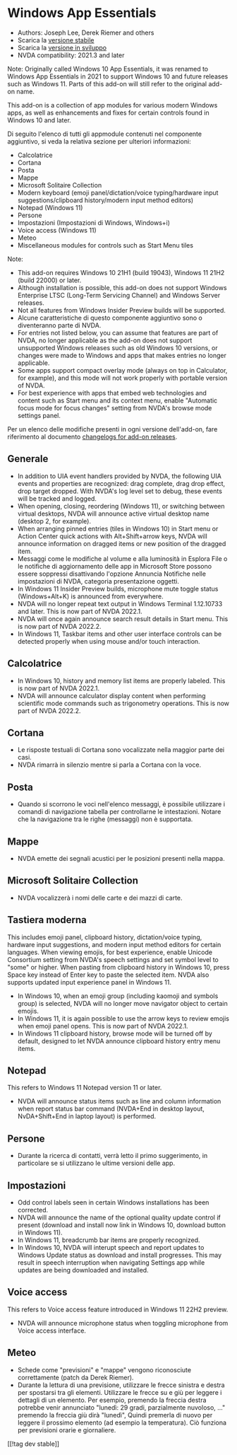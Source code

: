 # Windows App Essentials #

* Authors: Joseph Lee, Derek Riemer and others
* Scarica la [versione stabile][1]
* Scarica la [versione in sviluppo][2]
* NVDA compatibility: 2021.3 and later

Note: Originally called Windows 10 App Essentials, it was renamed to Windows
App Essentials in 2021 to support Windows 10 and future releases such as
Windows 11. Parts of this add-on will still refer to the original add-on
name.

This add-on is a collection of app modules for various modern Windows apps,
as well as enhancements and fixes for certain controls found in Windows 10
and later.

Di seguito l'elenco di tutti gli appmodule contenuti nel componente
aggiuntivo, si veda la relativa sezione per ulteriori informazioni:

* Calcolatrice
* Cortana
* Posta
* Mappe
* Microsoft Solitaire Collection
* Modern keyboard (emoji panel/dictation/voice typing/hardware input
  suggestions/clipboard history/modern input method editors)
* Notepad (Windows 11)
* Persone
* Impostazioni (Impostazioni di Windows, Windows+i)
* Voice access (Windows 11)
* Meteo
* Miscellaneous modules for controls such as Start Menu tiles

Note:

* This add-on requires Windows 10 21H1 (build 19043), Windows 11 21H2 (build
  22000) or later.
* Although installation is possible, this add-on does not support Windows
  Enterprise LTSC (Long-Term Servicing Channel) and Windows Server releases.
* Not all features from Windows Insider Preview builds will be supported.
* Alcune caratteristiche di questo componente aggiuntivo sono o diventeranno
  parte di NVDA.
* For entries not listed below, you can assume that features are part of
  NVDA, no longer applicable as the add-on does not support unsupported
  Windows releases such as old Windows 10 versions, or changes were made to
  Windows and apps that makes entries no longer applicable.
* Some apps support compact overlay mode (always on top in Calculator, for
  example), and this mode will not work properly with portable version of
  NVDA.
* For best experience with apps that embed web technologies and content such
  as Start menu and its context menu, enable "Automatic focus mode for focus
  changes" setting from NVDA's browse mode settings panel.

Per un elenco delle modifiche presenti in ogni versione dell'add-on, fare
riferimento al documento [changelogs for add-on releases][3].

## Generale

* In addition to UIA event handlers provided by NVDA, the following UIA
  events and properties are recognized: drag complete, drag drop effect,
  drop target dropped. With NVDA's log level set to debug, these events will
  be tracked and logged.
* When opening, closing, reordering (Windows 11), or switching between
  virtual desktops, NVDA will announce active virtual desktop name (desktop
  2, for example).
* When arranging pinned entries (tiles in Windows 10) in Start menu or
  Action Center quick actions with Alt+Shift+arrow keys, NVDA will announce
  information on dragged items or new position of the dragged item.
* Messaggi come le modifiche al volume e alla luminosità in Esplora File o
  le notifiche di aggiornamento delle app in Microsoft Store possono essere
  soppressi disattivando l'opzione Annuncia Notifiche nelle impostazioni di
  NVDA, categoria presentazione oggetti.
* In Windows 11 Insider Preview builds, microphone mute toggle status
  (Windows+Alt+K) is announced from everywhere.
* NVDA will no longer repeat text output in Windows Terminal 1.12.10733 and
  later. This is now part of NVDA 2022.1.
* NVDA will once again announce search result details in Start menu. This is
  now part of NVDA 2022.2.
* In Windows 11, Taskbar items and other user interface controls can be
  detected properly when using mouse and/or touch interaction.

## Calcolatrice

* In Windows 10, history and memory list items are properly labeled. This is
  now part of NVDA 2022.1.
* NVDA will announce calculator display content when performing scientific
  mode commands such as trigonometry operations. This is now part of NVDA
  2022.2.

## Cortana

* Le risposte testuali di Cortana sono vocalizzate nella maggior parte dei
  casi.
* NVDA rimarrà in silenzio mentre si parla a Cortana  con la voce.

## Posta

* Quando si scorrono le voci nell'elenco messaggi, è possibile utilizzare i
  comandi di navigazione tabella per controllarne le intestazioni. Notare
  che la navigazione tra le righe (messaggi) non è supportata.

## Mappe

* NVDA emette dei segnali acustici per le posizioni presenti nella mappa.

## Microsoft Solitaire Collection

* NVDA vocalizzerà i nomi delle carte e dei mazzi di carte.

## Tastiera moderna

This includes emoji panel, clipboard history, dictation/voice typing,
hardware input suggestions, and modern input method editors for certain
languages. When viewing emojis, for best experience, enable Unicode
Consortium setting from NVDA's speech settings and set symbol level to
"some" or higher. When pasting from clipboard history in Windows 10, press
Space key instead of Enter key to paste the selected item. NVDA also
supports updated input experience panel in Windows 11.

* In Windows 10, when an emoji group (including kaomoji and symbols group)
  is selected, NVDA will no longer move navigator object to certain emojis.
* In Windows 11, it is again possible to use the arrow keys to review emojis
  when emoji panel opens. This is now part of NVDA 2022.1.
* In Windows 11 clipboard history, browse mode will be turned off by
  default, designed to let NVDA announce clipboard history entry menu items.

## Notepad

This refers to Windows 11 Notepad version 11 or later.

* NVDA will announce status items such as line and column information when
  report status bar command (NVDA+End in desktop layout, NvDA+Shift+End in
  laptop layout) is performed.

## Persone

* Durante la ricerca di contatti, verrà letto il primo suggerimento, in
  particolare se si utilizzano le ultime versioni delle app.

## Impostazioni

* Odd control labels seen in certain Windows installations has been
  corrected.
* NVDA will announce the name of the optional quality update control if
  present (download and install now link in Windows 10, download button in
  Windows 11).
* In Windows 11, breadcrumb bar items are properly recognized.
* In Windows 10, NVDA will interupt speech and report updates to Windows
  Update status as download and install progresses. This may result in
  speech interruption when navigating Settings app while updates are being
  downloaded and installed.

## Voice access

This refers to Voice access feature introduced in Windows 11 22H2 preview.

* NVDA will announce microphone status when toggling microphone from Voice
  access interface.

## Meteo

* Schede come "previsioni" e "mappe" vengono riconosciute correttamente
  (patch da Derek Riemer).
* Durante la lettura di una previsione, utilizzare le frecce sinistra e
  destra per spostarsi tra gli elementi. Utilizzare le frecce su e giù per
  leggere i dettagli di un elemento. Per esempio, premendo la freccia destra
  potrebbe venir annunciato "lunedì: 29 gradi, parzialmente nuvoloso, ..."
  premendo la freccia giù dirà "lunedì", Quindi premerla di nuovo per
  leggere il prossimo elemento (ad esempio la temperatura). Ciò funziona per
  previsioni orarie e giornaliere.

[[!tag dev stable]]

[1]: https://addons.nvda-project.org/files/get.php?file=w10

[2]: https://addons.nvda-project.org/files/get.php?file=w10-dev

[3]: https://github.com/josephsl/wintenapps/wiki/w10changelog
